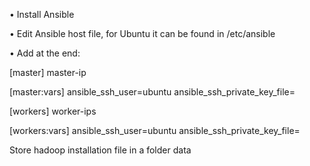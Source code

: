 • Install Ansible

• Edit Ansible host file, for Ubuntu it can be found in /etc/ansible

• Add at the end:

[master]
master-ip

[master:vars]
ansible_ssh_user=ubuntu
ansible_ssh_private_key_file=<path-to-private-key>

[workers]
worker-ips

[workers:vars]
ansible_ssh_user=ubuntu
ansible_ssh_private_key_file=<path-to-private-key>

Store hadoop installation file in a folder data
